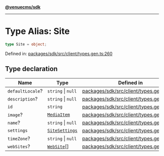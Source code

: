 [**@venuecms/sdk**](../Index.md)

***

# Type Alias: Site

```ts
type Site = object;
```

Defined in: [packages/sdk/src/client/types.gen.ts:260](https://github.com/venuecms/sdk/blob/bc8b8c4174423a3d8d92fe0cce4d46883acf7584/packages/sdk/src/client/types.gen.ts#L260)

## Type declaration

| Name | Type | Defined in |
| ------ | ------ | ------ |
| <a id="defaultlocale"></a> `defaultLocale`? | `string` \| `null` | [packages/sdk/src/client/types.gen.ts:264](https://github.com/venuecms/sdk/blob/bc8b8c4174423a3d8d92fe0cce4d46883acf7584/packages/sdk/src/client/types.gen.ts#L264) |
| <a id="description"></a> `description`? | `string` \| `null` | [packages/sdk/src/client/types.gen.ts:263](https://github.com/venuecms/sdk/blob/bc8b8c4174423a3d8d92fe0cce4d46883acf7584/packages/sdk/src/client/types.gen.ts#L263) |
| <a id="id"></a> `id` | `string` | [packages/sdk/src/client/types.gen.ts:261](https://github.com/venuecms/sdk/blob/bc8b8c4174423a3d8d92fe0cce4d46883acf7584/packages/sdk/src/client/types.gen.ts#L261) |
| <a id="image"></a> `image`? | [`MediaItem`](MediaItem.md) | [packages/sdk/src/client/types.gen.ts:266](https://github.com/venuecms/sdk/blob/bc8b8c4174423a3d8d92fe0cce4d46883acf7584/packages/sdk/src/client/types.gen.ts#L266) |
| <a id="name"></a> `name`? | `string` \| `null` | [packages/sdk/src/client/types.gen.ts:262](https://github.com/venuecms/sdk/blob/bc8b8c4174423a3d8d92fe0cce4d46883acf7584/packages/sdk/src/client/types.gen.ts#L262) |
| <a id="settings"></a> `settings` | [`SiteSettings`](SiteSettings.md) | [packages/sdk/src/client/types.gen.ts:267](https://github.com/venuecms/sdk/blob/bc8b8c4174423a3d8d92fe0cce4d46883acf7584/packages/sdk/src/client/types.gen.ts#L267) |
| <a id="timezone"></a> `timeZone`? | `string` \| `null` | [packages/sdk/src/client/types.gen.ts:265](https://github.com/venuecms/sdk/blob/bc8b8c4174423a3d8d92fe0cce4d46883acf7584/packages/sdk/src/client/types.gen.ts#L265) |
| <a id="websites"></a> `webSites`? | [`WebSite`](WebSite.md)[] | [packages/sdk/src/client/types.gen.ts:268](https://github.com/venuecms/sdk/blob/bc8b8c4174423a3d8d92fe0cce4d46883acf7584/packages/sdk/src/client/types.gen.ts#L268) |

